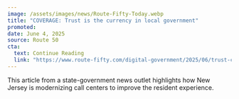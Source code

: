 ```yaml
---
image: /assets/images/news/Route-Fifty-Today.webp
title: "COVERAGE: Trust is the currency in local government"
promoted: 
date: June 4, 2025
source: Route 50
cta:
  text: Continue Reading
  link: "https://www.route-fifty.com/digital-government/2025/06/trust-currency-local-government-and-tech-can-help-build-it/405791/?oref=rf-homepage-river"
---
```

This article from a state-government news outlet highlights how New Jersey is modernizing call centers to improve the resident experience.
